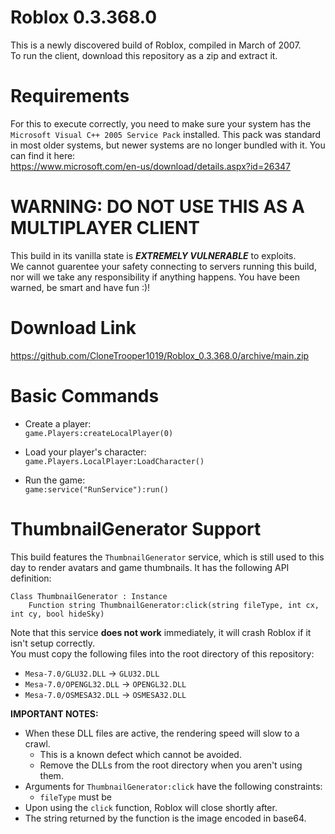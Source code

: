 # Roblox 0.3.368.0

This is a newly discovered build of Roblox, compiled in March of 2007.<br>
To run the client, download this repository as a zip and extract it.

# Requirements #

For this to execute correctly, you need to make sure your system has the `Microsoft Visual C++ 2005 Service Pack` installed. This pack was standard in most older systems, but newer systems are no longer bundled with it. You can find it here:<br>
https://www.microsoft.com/en-us/download/details.aspx?id=26347

# WARNING: DO NOT USE THIS AS A MULTIPLAYER CLIENT #

This build in its vanilla state is ***EXTREMELY VULNERABLE*** to exploits.<br/>
We cannot guarentee your safety connecting to servers running this build, nor will we take any responsibility if anything happens. You have been warned, be smart and have fun :)!

# Download Link #
https://github.com/CloneTrooper1019/Roblox_0.3.368.0/archive/main.zip

# Basic Commands #

* Create a player:<br/>
`game.Players:createLocalPlayer(0)`

* Load your player's character:<br/>
`game.Players.LocalPlayer:LoadCharacter()`

* Run the game:<br/>
`game:service("RunService"):run()`

# ThumbnailGenerator Support #

This build features the `ThumbnailGenerator` service, which is still used to this day to render avatars and game thumbnails. It has the following API definition:

```
Class ThumbnailGenerator : Instance
    Function string ThumbnailGenerator:click(string fileType, int cx, int cy, bool hideSky)
```

Note that this service **does not work** immediately, it will crash Roblox if it isn't setup correctly.<br/>
You must copy the following files into the root directory of this repository:

- `Mesa-7.0/GLU32.DLL` -> `GLU32.DLL`
- `Mesa-7.0/OPENGL32.DLL` -> `OPENGL32.DLL`
- `Mesa-7.0/OSMESA32.DLL` -> `OSMESA32.DLL`

**IMPORTANT NOTES:**

- When these DLL files are active, the rendering speed will slow to a crawl.
	- This is a known defect which cannot be avoided.
	- Remove the DLLs from the root directory when you aren't using them.
- Arguments for `ThumbnailGenerator:click` have the following constraints:
  - `fileType` must be 
- Upon using the `click` function, Roblox will close shortly after.
- The string returned by the function is the image encoded in base64.
